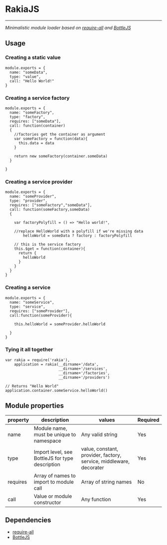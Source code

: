 # RakiaJS
----
*Minimalistic module loader based on [require-all](https://www.npmjs.com/package/require-all) and [BottleJS](https://github.com/young-steveo/bottlejs)*

## Usage
                   
### Creating a static value 
    module.exports = {
      name: "someData",
      type: "value",
      call: "Hello World!"
    }
    
### Creating a service factory    
    module.exports = {
      name: "someFactory",
      type: "factory",
      requires: ["someData"],
      call: function(container)
      {
        //factories get the container as argument
        var someFactory = function(data){
          this.data = data
        }

        return new someFactory(container.someData)
      }

    }
    
### Creating a service provider
    module.exports = {
      name: "someProvider",
      type: "provider",
      requires: ["someFactory","someData"],
      call: function(someFactory,someData)
      {
        
        var factoryPolyfill = () => "Hello world!",
        
        //replace HelloWorld with a polyfill if we're missing data
            helloWorld = someData ? factory : factoryPolyfill

        // this is the service factory
        this.$get = function(container){
          return {
            helloWorld
          }
        }
      }
    }

### Creating a service    
    module.exports = {
      name: "someService",
      type: "service",
      requires: ["someProvider"],
      call:function(someProvider){

        this.helloWorld = someProvider.helloWorld

      }
    }
    
### Tying it all together
    var rakia = require('rakia'),
        application = rakia(__dirname+'/data', 
                            __dirname+'/services',
                            __dirname+'/factories', 
                            __dirname+'/providers')
        
    // Returns "Hello World" 
    application.container.someService.helloWorld()

## Module properties

| property  | description | values | Required
|-----------|------------------------------------------|------------------|---
| name      | Module name, must be unique to namespace | Any valid string | Yes 
| type      | Import level, see BottleJS for type description      | value, constant, provider, factory, service, middleware, decorater | Yes
| requires  | Array of names to import to module call  | Array of string names  | No
| call      | Value or module constructor | Any function | Yes 

## Dependencies
  - [require-all](https://www.npmjs.com/package/require-all)
  - [BottleJS](https://github.com/young-steveo/bottlejs)